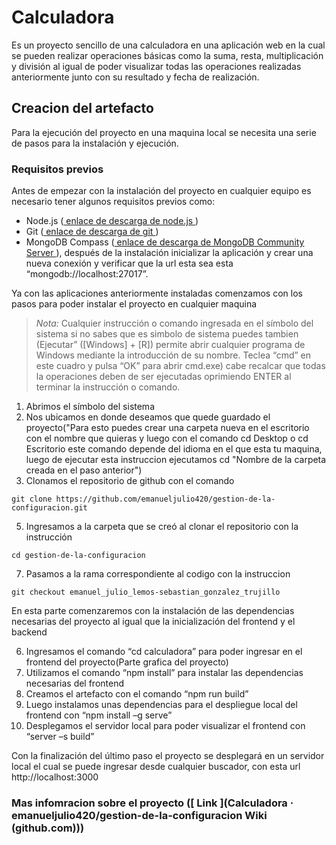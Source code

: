 # Calculadora
Es un proyecto sencillo de una calculadora en una aplicación web en la cual se pueden realizar operaciones básicas como la suma, resta, multiplicación y división al igual de poder visualizar todas las operaciones realizadas anteriormente junto con su resultado y fecha de realización.

## Creacion del artefacto

Para la ejecución del proyecto en una maquina local se necesita una serie de pasos para la instalación y ejecución.

### Requisitos previos

Antes de empezar con la instalación del proyecto en cualquier equipo es necesario tener algunos requisitos previos como:
-	Node.js ([ enlace de descarga de node.js ](https://nodejs.org/en/download))
-	Git ([ enlace de descarga de git ](https://git-scm.com/downloads))
-	MongoDB Compass ([ enlace de descarga de MongoDB Community Server ](https://www.mongodb.com/try/download/community)), después de la instalación inicializar la aplicación y crear una nueva conexión y verificar que la url esta sea esta “mongodb://localhost:27017”.

Ya con las aplicaciones anteriormente instaladas comenzamos con los pasos para poder instalar el proyecto en cualquier maquina

>*Nota:* Cualquier instrucción o comando ingresada en el símbolo del sistema si no sabes que es simbolo de sistema puedes tambien (Ejecutar” ([Windows] + [R]) permite abrir cualquier programa de Windows mediante la introducción de su nombre. Teclea “cmd” en este cuadro y pulsa “OK” para abrir cmd.exe) cabe recalcar que todas la operaciones deben de ser ejecutadas oprimiendo ENTER al terminar la instrucción o comando. 

1.	Abrimos el símbolo del sistema
2.	Nos ubicamos en donde deseamos que quede guardado el proyecto("Para esto puedes crear una carpeta nueva en el escritorio con el nombre que quieras y luego con el comando cd Desktop o cd Escritorio este comando depende del idioma en el que esta tu maquina, luego de ejecutar esta instruccion ejecutamos cd "Nombre de la carpeta creada en el paso anterior")
3.	Clonamos el repositorio de github con el comando
   ~~~
git clone https://github.com/emanueljulio420/gestion-de-la-configuracion.git
~~~
5.	Ingresamos a la carpeta que se creó al clonar el repositorio con la instrucción
   ~~~
cd gestion-de-la-configuracion
~~~
7.	Pasamos a la rama correspondiente al codigo con la instruccion
   ~~~
git checkout emanuel_julio_lemos-sebastian_gonzalez_trujillo
~~~

En esta parte comenzaremos con la instalación de las dependencias necesarias del proyecto al igual que la inicialización del frontend y el backend

6.	Ingresamos el comando “cd calculadora” para poder ingresar en el frontend del proyecto(Parte grafica del proyecto)
7.	Utilizamos el comando “npm install” para instalar las dependencias necesarias del frontend
8. Creamos el artefacto con el comando “npm run build”
9. Luego instalamos unas dependencias para el despliegue local del frontend con “npm install –g serve”
10. Desplegamos el servidor local para poder visualizar el frontend con “server –s build”


Con la finalización del último paso el proyecto se desplegará en un servidor local el cual se puede ingresar desde cualquier buscador, con esta url http://localhost:3000

### Mas infomracion sobre el proyecto ([ Link ](Calculadora · emanueljulio420/gestion-de-la-configuracion Wiki (github.com)))
